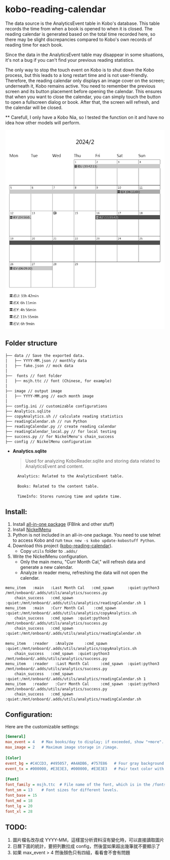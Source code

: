 # kobo-reading-calendar
The data source is the AnalyticsEvent table in Kobo's database. This table records the time from when a book is opened to when it is closed. The reading calendar is generated based on the total time recorded here, so there may be slight discrepancies compared to Kobo's own records of reading time for each book.

Since the data in the AnalyticsEvent table may disappear in some situations, it's not a bug if you can't find your previous reading statistics.

The only way to stop the touch event on Kobo is to shut down the Kobo process, but this leads to a long restart time and is not user-friendly. Therefore, the reading calendar only displays an image cover on the screen; underneath it, Kobo remains active. You need to remember the previous screen and its button placement before opening the calendar. This ensures that when you want to close the calendar, you can simply touch the button to open a fullscreen dialog or book. After that, the screen will refresh, and the calendar will be closed.

** Carefull, I only have a Kobo Nia, so I tested the function on it and have no idea how other models will perform.

![enter image description here](https://raw.githubusercontent.com/hsuan9522/kobo-reading-calendar/master/image/calendar.png)

## Folder structure
```
├── data // Save the exported data.
│   ├── YYYY-MM.json // monthly data
│   ├── fake.json // mock data
│  
├──  fonts // font folder
│   ├── msjh.ttc // font (Chinese, for example)
│  
├── image // output image
│   ├── YYYY-MM.png // each month image
│ 
├── config.ini // customizable configurations
├── Analytics.sqlite
├── copyAnalytics.sh // calculate reading statistics
├── readingCalendar.sh // run Python
├── readingCalendar.py // create reading calendar
├── readingCalendar_local.py // for local testing
├── success.py // for NickelMenu's chain_success
├── config // NickelMenu configuration
```


* **Analytics.sqlite**
    > Used for analyzing KoboReader.sqlite and storing data related to AnalyticsEvent and content.

        Analytics: Related to the AnalyticsEvent table.
        
        Books: Related to the content table.

        TimeInfo: Stores running time and update time.

## Install:
1. Install [all-in-one package](https://www.mobileread.com/forums/showthread.php?t=254214) (FBInk and other stuff)
2. Install [NickelMenu](https://pgaskin.net/NickelMenu/)
3. Python is not included in an all-in-one package. You need to use telnet to access Kobo and run `tmux new -s kobo update-kobostuff Python`.
4. Download this project ([kobo-reading-calendar](https://github.com/hsuan9522/kobo-reading-calendar/releases/tag/v1.0)).
	*  Copy `utils` folder to `.adds/`
5. Write the NickelMenu configuration.
    * Only the main menu, "Curr Month Cal," will refresh data and generate a new calendar.
    * Analyze in reader menu, refreshing the data will not open the calendar.
```
menu_item   :main   :Last Month Cal   :cmd_spawn      :quiet:python3 /mnt/onboard/.adds/utils/analytics/success.py     
    chain_success   :cmd_spawn   :quiet:/mnt/onboard/.adds/utils/analytics/readingCalendar.sh 1
menu_item   :main   :Curr Month Cal    :cmd_spawn      :quiet:/mnt/onboard/.adds/utils/analytics/copyAnalytics.sh
    chain_success   :cmd_spawn  :quiet:python3 /mnt/onboard/.adds/utils/analytics/success.py
    chain_success   :cmd_spawn  :quiet:/mnt/onboard/.adds/utils/analytics/readingCalendar.sh

menu_item   :reader   :Analyze     :cmd_spawn      :quiet:/mnt/onboard/.adds/utils/analytics/copyAnalytics.sh
    chain_success   :cmd_spawn  :quiet:python3 /mnt/onboard/.adds/utils/analytics/success.py
menu_item   :reader   :Last Month Cal     :cmd_spawn  :quiet:python3 /mnt/onboard/.adds/utils/analytics/success.py     
    chain_success   :cmd_spawn   :quiet:/mnt/onboard/.adds/utils/analytics/readingCalendar.sh 1
menu_item   :reader   :Curr Month Cal     :cmd_spawn  :quiet:python3 /mnt/onboard/.adds/utils/analytics/success.py     
    chain_success   :cmd_spawn   :quiet:/mnt/onboard/.adds/utils/analytics/readingCalendar.sh
```

## Configuration:
Here are the customizable settings:

```ini
[General]
max_event = 4	# Max books/day to display; if exceeded, show "+more".
max_image = 2   # Maximum image storage in /image.

[Color]
event_bg = #C4CCD3, #495057, #A4ADB6, #757E86	# Four gray background for events.
event_tx = #000000, #E3E3E3, #000000, #E3E3E3	# Pair text color with event_bg, e.g., #C4CCD3 background with #000000 text.

[Font]
font_family = msjh.ttc	# File name of the font, which is in the /fonts folder.
font_sm = 13	# Font sizes for different levels.
font_base = 15
font_md = 18
font_lg = 20
font_xl = 28
```


## TODO:
1. 圖片檔名改存成 YYYY-MM，這樣當分析資料沒有變化時，可以直接讀取圖片
2. 日曆下面的統計，要把列數拉成 config，然後當如果超出幾筆就不要顯示了
3. 如果 max_event > 4 然後顏色只有四組，看看會不會有問題
